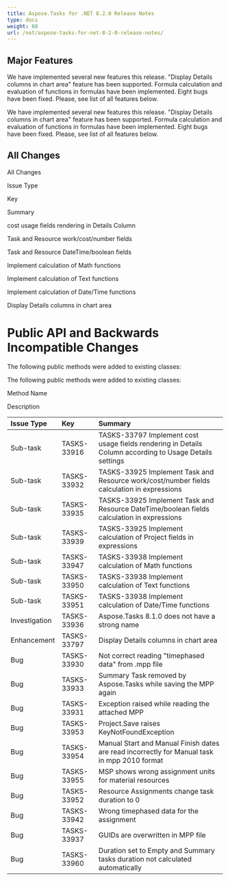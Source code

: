 ```yaml
---
title: Aspose.Tasks for .NET 8.2.0 Release Notes
type: docs
weight: 60
url: /net/aspose-tasks-for-net-8-2-0-release-notes/
---
```


## **Major Features**
We have implemented several new features this release. "Display 
Details columns in chart area" feature has been supported. Formula 
calculation and evaluation of functions in formulas have been 
implemented. Eight bugs have been fixed. Please, see list of all 
features below. 

We have implemented several new features this release. "Display 
Details columns in chart area" feature has been supported. Formula 
calculation and evaluation of functions in formulas have been 
implemented. Eight bugs have been fixed. Please, see list of all 
features below.
## **All Changes**
All Changes

Issue Type

Key

Summary

cost usage fields rendering in Details Column

Task and Resource work/cost/number fields

Task and Resource DateTime/boolean fields

Implement calculation of Math functions

Implement calculation of Text functions

Implement calculation of Date/Time functions

Display Details columns in chart area
# **Public API and Backwards Incompatible Changes**
The following public methods were added to existing classes: 

The following public methods were added to existing classes:

Method Name

Description

|**Issue Type** |**Key** |**Summary** |
| :- | :- | :- |
|Sub-task |TASKS-33916 |TASKS-33797 Implement cost usage fields rendering in Details Column according to Usage Details settings |
|Sub-task |TASKS-33932 |TASKS-33925 Implement Task and Resource work/cost/number fields calculation in expressions |
|Sub-task |TASKS-33935 |TASKS-33925 Implement Task and Resource DateTime/boolean fields calculation in expressions |
|Sub-task |TASKS-33939 |TASKS-33925 Implement calculation of Project fields in expressions |
|Sub-task |TASKS-33947 |TASKS-33938 Implement calculation of Math functions |
|Sub-task |TASKS-33950 |TASKS-33938 Implement calculation of Text functions |
|Sub-task |TASKS-33951 |TASKS-33938 Implement calculation of Date/Time functions |
|Investigation |TASKS-33936 |Aspose.Tasks 8.1.0 does not have a strong name |
|Enhancement |TASKS-33797 |Display Details columns in chart area |
|Bug |TASKS-33930 |Not correct reading "timephased data" from .mpp file |
|Bug |TASKS-33933 |Summary Task removed by Aspose.Tasks while saving the MPP again |
|Bug |TASKS-33931 |Exception raised while reading the attached MPP |
|Bug |TASKS-33953 |Project.Save raises KeyNotFoundException |
|Bug |TASKS-33954 |Manual Start and Manual Finish dates are read incorrectly for Manual task in mpp 2010 format |
|Bug |TASKS-33955 |MSP shows wrong assignment units for material resources |
|Bug |TASKS-33952 |Resource Assignments change task duration to 0 |
|Bug |TASKS-33942 |Wrong timephased data for the assignment |
|Bug |TASKS-33937 |GUIDs are overwritten in MPP file |
|Bug |TASKS-33960 |Duration set to Empty and Summary tasks duration not calculated automatically |

